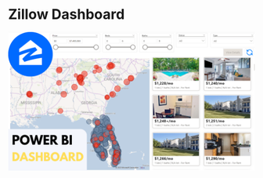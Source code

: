 # Zillow Dashboard

<a href="https://www.youtube.com/watch?v=XZCLRacNBAw" target="__blank"><img src="https://github.com/JeremyPersing/zillow_dashboard/blob/main/Zillow%20PBI.png" alt="Thumbnail" /></a>

